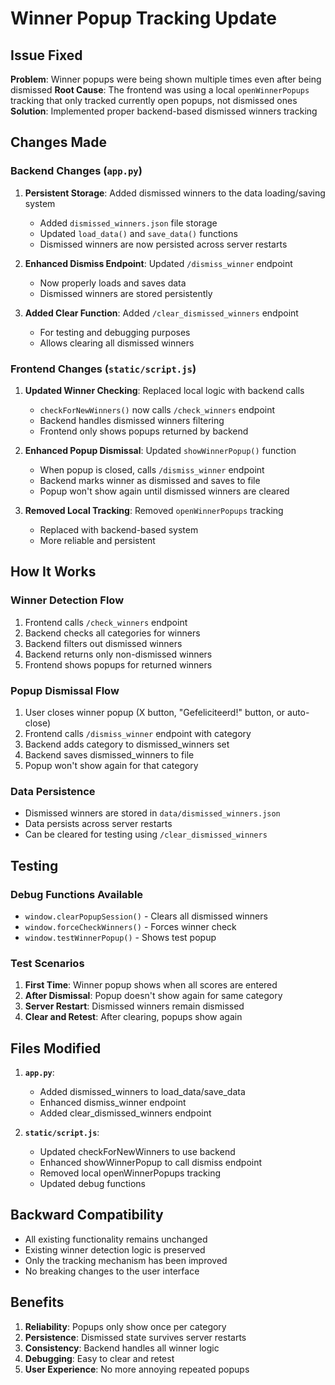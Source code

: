 # Winner Popup Tracking Update

## Issue Fixed

**Problem**: Winner popups were being shown multiple times even after being dismissed
**Root Cause**: The frontend was using a local `openWinnerPopups` tracking that only tracked currently open popups, not dismissed ones
**Solution**: Implemented proper backend-based dismissed winners tracking

## Changes Made

### Backend Changes (`app.py`)

1. **Persistent Storage**: Added dismissed winners to the data loading/saving system
   - Added `dismissed_winners.json` file storage
   - Updated `load_data()` and `save_data()` functions
   - Dismissed winners are now persisted across server restarts

2. **Enhanced Dismiss Endpoint**: Updated `/dismiss_winner` endpoint
   - Now properly loads and saves data
   - Dismissed winners are stored persistently

3. **Added Clear Function**: Added `/clear_dismissed_winners` endpoint
   - For testing and debugging purposes
   - Allows clearing all dismissed winners

### Frontend Changes (`static/script.js`)

1. **Updated Winner Checking**: Replaced local logic with backend calls
   - `checkForNewWinners()` now calls `/check_winners` endpoint
   - Backend handles dismissed winners filtering
   - Frontend only shows popups returned by backend

2. **Enhanced Popup Dismissal**: Updated `showWinnerPopup()` function
   - When popup is closed, calls `/dismiss_winner` endpoint
   - Backend marks winner as dismissed and saves to file
   - Popup won't show again until dismissed winners are cleared

3. **Removed Local Tracking**: Removed `openWinnerPopups` tracking
   - Replaced with backend-based system
   - More reliable and persistent

## How It Works

### Winner Detection Flow
1. Frontend calls `/check_winners` endpoint
2. Backend checks all categories for winners
3. Backend filters out dismissed winners
4. Backend returns only non-dismissed winners
5. Frontend shows popups for returned winners

### Popup Dismissal Flow
1. User closes winner popup (X button, "Gefeliciteerd!" button, or auto-close)
2. Frontend calls `/dismiss_winner` endpoint with category
3. Backend adds category to dismissed_winners set
4. Backend saves dismissed_winners to file
5. Popup won't show again for that category

### Data Persistence
- Dismissed winners are stored in `data/dismissed_winners.json`
- Data persists across server restarts
- Can be cleared for testing using `/clear_dismissed_winners`

## Testing

### Debug Functions Available
- `window.clearPopupSession()` - Clears all dismissed winners
- `window.forceCheckWinners()` - Forces winner check
- `window.testWinnerPopup()` - Shows test popup

### Test Scenarios
1. **First Time**: Winner popup shows when all scores are entered
2. **After Dismissal**: Popup doesn't show again for same category
3. **Server Restart**: Dismissed winners remain dismissed
4. **Clear and Retest**: After clearing, popups show again

## Files Modified

1. **`app.py`**:
   - Added dismissed_winners to load_data/save_data
   - Enhanced dismiss_winner endpoint
   - Added clear_dismissed_winners endpoint

2. **`static/script.js`**:
   - Updated checkForNewWinners to use backend
   - Enhanced showWinnerPopup to call dismiss endpoint
   - Removed local openWinnerPopups tracking
   - Updated debug functions

## Backward Compatibility

- All existing functionality remains unchanged
- Existing winner detection logic is preserved
- Only the tracking mechanism has been improved
- No breaking changes to the user interface

## Benefits

1. **Reliability**: Popups only show once per category
2. **Persistence**: Dismissed state survives server restarts
3. **Consistency**: Backend handles all winner logic
4. **Debugging**: Easy to clear and retest
5. **User Experience**: No more annoying repeated popups

